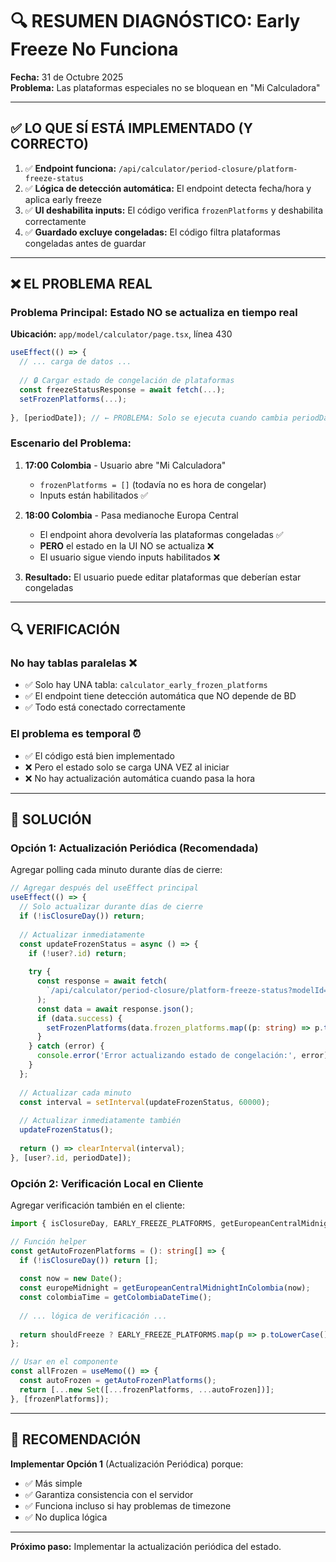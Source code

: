 # 🔍 RESUMEN DIAGNÓSTICO: Early Freeze No Funciona

**Fecha:** 31 de Octubre 2025  
**Problema:** Las plataformas especiales no se bloquean en "Mi Calculadora"

---

## ✅ LO QUE SÍ ESTÁ IMPLEMENTADO (Y CORRECTO)

1. ✅ **Endpoint funciona:** `/api/calculator/period-closure/platform-freeze-status`
2. ✅ **Lógica de detección automática:** El endpoint detecta fecha/hora y aplica early freeze
3. ✅ **UI deshabilita inputs:** El código verifica `frozenPlatforms` y deshabilita correctamente
4. ✅ **Guardado excluye congeladas:** El código filtra plataformas congeladas antes de guardar

---

## ❌ EL PROBLEMA REAL

### Problema Principal: **Estado NO se actualiza en tiempo real**

**Ubicación:** `app/model/calculator/page.tsx`, línea 430

```typescript
useEffect(() => {
  // ... carga de datos ...
  
  // 🔒 Cargar estado de congelación de plataformas
  const freezeStatusResponse = await fetch(...);
  setFrozenPlatforms(...);
  
}, [periodDate]); // ← PROBLEMA: Solo se ejecuta cuando cambia periodDate
```

### Escenario del Problema:

1. **17:00 Colombia** - Usuario abre "Mi Calculadora"
   - `frozenPlatforms = []` (todavía no es hora de congelar)
   - Inputs están habilitados ✅

2. **18:00 Colombia** - Pasa medianoche Europa Central
   - El endpoint ahora devolvería las plataformas congeladas ✅
   - **PERO** el estado en la UI NO se actualiza ❌
   - El usuario sigue viendo inputs habilitados ❌

3. **Resultado:** El usuario puede editar plataformas que deberían estar congeladas

---

## 🔍 VERIFICACIÓN

### No hay tablas paralelas ❌

- ✅ Solo hay UNA tabla: `calculator_early_frozen_platforms`
- ✅ El endpoint tiene detección automática que NO depende de BD
- ✅ Todo está conectado correctamente

### El problema es temporal ⏰

- ✅ El código está bien implementado
- ❌ Pero el estado solo se carga UNA VEZ al iniciar
- ❌ No hay actualización automática cuando pasa la hora

---

## 🔧 SOLUCIÓN

### Opción 1: Actualización Periódica (Recomendada)

Agregar polling cada minuto durante días de cierre:

```typescript
// Agregar después del useEffect principal
useEffect(() => {
  // Solo actualizar durante días de cierre
  if (!isClosureDay()) return;
  
  // Actualizar inmediatamente
  const updateFrozenStatus = async () => {
    if (!user?.id) return;
    
    try {
      const response = await fetch(
        `/api/calculator/period-closure/platform-freeze-status?modelId=${user.id}&periodDate=${periodDate}`
      );
      const data = await response.json();
      if (data.success) {
        setFrozenPlatforms(data.frozen_platforms.map((p: string) => p.toLowerCase()));
      }
    } catch (error) {
      console.error('Error actualizando estado de congelación:', error);
    }
  };
  
  // Actualizar cada minuto
  const interval = setInterval(updateFrozenStatus, 60000);
  
  // Actualizar inmediatamente también
  updateFrozenStatus();
  
  return () => clearInterval(interval);
}, [user?.id, periodDate]);
```

### Opción 2: Verificación Local en Cliente

Agregar verificación también en el cliente:

```typescript
import { isClosureDay, EARLY_FREEZE_PLATFORMS, getEuropeanCentralMidnightInColombia } from '@/utils/period-closure-dates';

// Función helper
const getAutoFrozenPlatforms = (): string[] => {
  if (!isClosureDay()) return [];
  
  const now = new Date();
  const europeMidnight = getEuropeanCentralMidnightInColombia(now);
  const colombiaTime = getColombiaDateTime();
  
  // ... lógica de verificación ...
  
  return shouldFreeze ? EARLY_FREEZE_PLATFORMS.map(p => p.toLowerCase()) : [];
};

// Usar en el componente
const allFrozen = useMemo(() => {
  const autoFrozen = getAutoFrozenPlatforms();
  return [...new Set([...frozenPlatforms, ...autoFrozen])];
}, [frozenPlatforms]);
```

---

## 🎯 RECOMENDACIÓN

**Implementar Opción 1** (Actualización Periódica) porque:
- ✅ Más simple
- ✅ Garantiza consistencia con el servidor
- ✅ Funciona incluso si hay problemas de timezone
- ✅ No duplica lógica

---

**Próximo paso:** Implementar la actualización periódica del estado.

